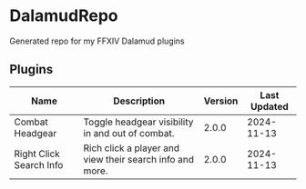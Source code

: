 # DalamudRepo
Generated repo for my FFXIV Dalamud plugins

## Plugins

| Name | Description | Version | Last Updated |
|------|-------------|---------|--------------|
| Combat Headgear | Toggle headgear visibility in and out of combat. | 2.0.0 | 2024-11-13 |
| Right Click Search Info | Rich click a player and view their search info and more. | 2.0.0 | 2024-11-13 |

